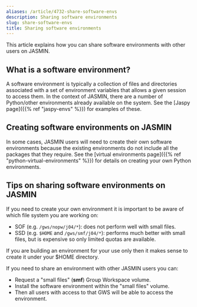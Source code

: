 ```yaml
---
aliases: /article/4732-share-software-envs
description: Sharing software environments
slug: share-software-envs
title: Sharing software environments
---
```


This article explains how you can share software environments with other users
on JASMIN.

## What is a software environment?

A software environment is typically a collection of files and directories
associated with a set of environment variables that allows a given session to
access them. In the context of JASMIN, there are a number of Python/other
environments already available on the system. See the 
[Jaspy page]({{% ref "jaspy-envs" %}}) for examples of these.

## Creating software environments on JASMIN

In some cases, JASMIN users will need to create their own software
environments because the existing environments do not include all the packages
that they require. See the [virtual environments page]({{% ref "python-virtual-environments" %}}) for details on creating your own Python
environments.

## Tips on sharing software environments on JASMIN

If you need to create your own environment it is important to be aware of
which file system you are working on:

- SOF (e.g. `/gws/nopw/j04/*`): does not perform well with small files.
- SSD (e.g. `$HOME` and `/gws/smf/j04/*`): performs much better with small files, but is expensive so only limited quotas are available.

If you are building an environment for your use only then it makes sense to
create it under your $HOME directory.

If you need to share an environment with other JASMIN users you can:

- Request a "small files" (**smf**) Group Workspace volume.
- Install the software environment within the "small files" volume.
- Then all users with access to that GWS will be able to access the environment.
